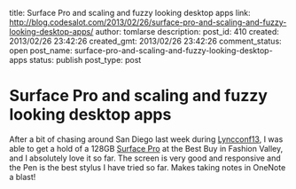 title: Surface Pro and scaling and fuzzy looking desktop apps
link: http://blog.codesalot.com/2013/02/26/surface-pro-and-scaling-and-fuzzy-looking-desktop-apps/
author: tomlarse
description: 
post_id: 410
created: 2013/02/26 23:42:26
created_gmt: 2013/02/26 23:42:26
comment_status: open
post_name: surface-pro-and-scaling-and-fuzzy-looking-desktop-apps
status: publish
post_type: post

# Surface Pro and scaling and fuzzy looking desktop apps

After a bit of chasing around San Diego last week during [Lyncconf13](http://www.lyncconf.com), I was able to get a hold of a 128GB [Surface Pro](http://www.microsoft.com/Surface/en-US/surface-with-windows-8-pro/home) at the Best Buy in Fashion Valley, and I absolutely love it so far. The screen is very good and responsive and the Pen is the best stylus I have tried so far. Makes taking notes in OneNote a blast!